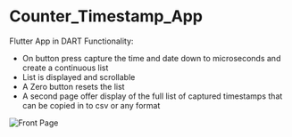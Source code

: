 # Counter_Timestamp_App
Flutter App in DART 
Functionality: 
- On button press capture the time and date down to microseconds and create a continuous list
- List is displayed and scrollable
- A Zero button resets the list
- A second page offer display of the full list of captured timestamps that can be copied in to csv or any format 

![Front Page](Desktop\Front_page.png)
